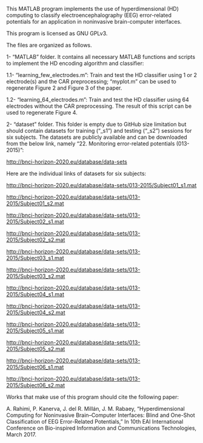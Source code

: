 This MATLAB program implements the use of hyperdimensional (HD) computing to 
classify electroencephalography (EEG) error-related potentials for an 
application in noninvasive brain-computer interfaces.

This program is licensed as GNU GPLv3. 

The files are organized as follows.

1- “MATLAB” folder. It contains all necessary MATLAB functions and scripts to 
implement the HD encoding algorithm and classifier:

1.1- “learning_few_electrodes.m”: Train and test the HD classifier using 1 or 
2 electrode(s) and the CAR preprocessing; “myplot.m” can be used to regenerate 
Figure 2 and Figure 3 of the paper.

1.2- “learning_64_electrodes.m”: Train and test the HD classifier using 64 
electrodes without the CAR preprocessing. The result of this script can be 
used to regenerate Figure 4.


2- “dataset” folder. This folder is empty due to GitHub size limitation but
should contain datasets for training (“_s1”) and testing (“_s2”) sessions 
for six subjects. The datasets are publicly available and can be downloaded 
from the below link, namely “22. Monitoring error-related potentials (013-2015)”:  

http://bnci-horizon-2020.eu/database/data-sets 

Here are the individual links of datasets for six subjects:

http://bnci-horizon-2020.eu/database/data-sets/013-2015/Subject01_s1.mat

http://bnci-horizon-2020.eu/database/data-sets/013-2015/Subject01_s2.mat

http://bnci-horizon-2020.eu/database/data-sets/013-2015/Subject02_s1.mat

http://bnci-horizon-2020.eu/database/data-sets/013-2015/Subject02_s2.mat

http://bnci-horizon-2020.eu/database/data-sets/013-2015/Subject03_s1.mat

http://bnci-horizon-2020.eu/database/data-sets/013-2015/Subject03_s2.mat

http://bnci-horizon-2020.eu/database/data-sets/013-2015/Subject04_s1.mat

http://bnci-horizon-2020.eu/database/data-sets/013-2015/Subject04_s2.mat

http://bnci-horizon-2020.eu/database/data-sets/013-2015/Subject05_s1.mat

http://bnci-horizon-2020.eu/database/data-sets/013-2015/Subject05_s2.mat

http://bnci-horizon-2020.eu/database/data-sets/013-2015/Subject06_s1.mat

http://bnci-horizon-2020.eu/database/data-sets/013-2015/Subject06_s2.mat

Works that make use of this program should cite the following paper:

A. Rahimi, P. Kanerva, J. del R. Millán, J. M. Rabaey, “Hyperdimensional Computing for Noninvasive
Brain–Computer Interfaces: Blind and One-Shot Classification of EEG Error-Related Potentials,” In
10th EAI International Conference on Bio-inspired Information and Communications Technologies,
March 2017.
